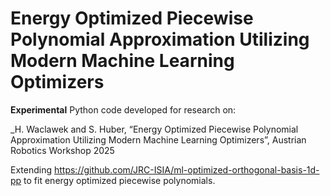# Energy Optimized Piecewise Polynomial Approximation Utilizing Modern Machine Learning Optimizers

**Experimental** Python code developed for research on:  
  
_H. Waclawek and S. Huber, “Energy Optimized Piecewise Polynomial Approximation Utilizing Modern Machine Learning Optimizers”, Austrian Robotics Workshop 2025  
  
Extending https://github.com/JRC-ISIA/ml-optimized-orthogonal-basis-1d-pp to fit energy optimized piecewise polynomials.   
